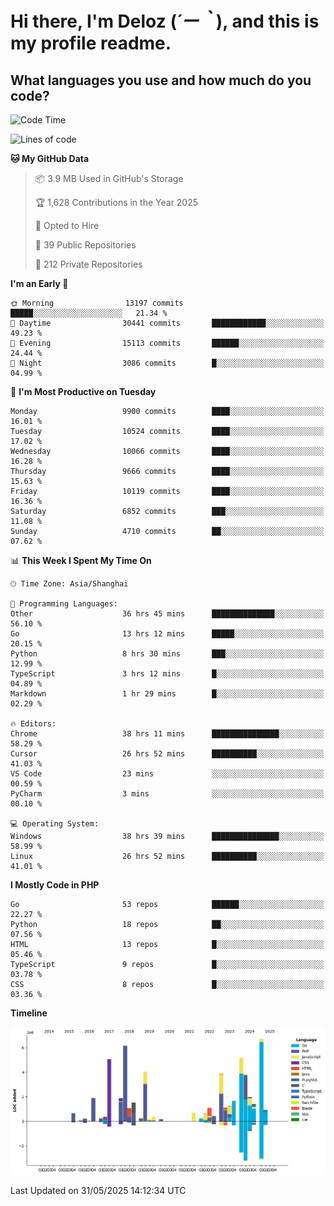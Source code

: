 # **Hi there, I'm Deloz (*´ー｀*), and this is my profile readme.**

## **What languages you use and how much do you code?**

<!--START_SECTION:waka-->
![Code Time](http://img.shields.io/badge/Code%20Time-6%2C519%20hrs%2057%20mins-blue)

![Lines of code](https://img.shields.io/badge/From%20Hello%20World%20I%27ve%20Written-55.6%20million%20lines%20of%20code-blue)

**🐱 My GitHub Data** 

> 📦 3.9 MB Used in GitHub's Storage 
 > 
> 🏆 1,628 Contributions in the Year 2025
 > 
> 💼 Opted to Hire
 > 
> 📜 39 Public Repositories 
 > 
> 🔑 212 Private Repositories 
 > 
**I'm an Early 🐤** 

```text
🌞 Morning                13197 commits       █████░░░░░░░░░░░░░░░░░░░░   21.34 % 
🌆 Daytime                30441 commits       ████████████░░░░░░░░░░░░░   49.23 % 
🌃 Evening                15113 commits       ██████░░░░░░░░░░░░░░░░░░░   24.44 % 
🌙 Night                  3086 commits        █░░░░░░░░░░░░░░░░░░░░░░░░   04.99 % 
```
📅 **I'm Most Productive on Tuesday** 

```text
Monday                   9900 commits        ████░░░░░░░░░░░░░░░░░░░░░   16.01 % 
Tuesday                  10524 commits       ████░░░░░░░░░░░░░░░░░░░░░   17.02 % 
Wednesday                10066 commits       ████░░░░░░░░░░░░░░░░░░░░░   16.28 % 
Thursday                 9666 commits        ████░░░░░░░░░░░░░░░░░░░░░   15.63 % 
Friday                   10119 commits       ████░░░░░░░░░░░░░░░░░░░░░   16.36 % 
Saturday                 6852 commits        ███░░░░░░░░░░░░░░░░░░░░░░   11.08 % 
Sunday                   4710 commits        ██░░░░░░░░░░░░░░░░░░░░░░░   07.62 % 
```


📊 **This Week I Spent My Time On** 

```text
🕑︎ Time Zone: Asia/Shanghai

💬 Programming Languages: 
Other                    36 hrs 45 mins      ██████████████░░░░░░░░░░░   56.10 % 
Go                       13 hrs 12 mins      █████░░░░░░░░░░░░░░░░░░░░   20.15 % 
Python                   8 hrs 30 mins       ███░░░░░░░░░░░░░░░░░░░░░░   12.99 % 
TypeScript               3 hrs 12 mins       █░░░░░░░░░░░░░░░░░░░░░░░░   04.89 % 
Markdown                 1 hr 29 mins        █░░░░░░░░░░░░░░░░░░░░░░░░   02.29 % 

🔥 Editors: 
Chrome                   38 hrs 11 mins      ███████████████░░░░░░░░░░   58.29 % 
Cursor                   26 hrs 52 mins      ██████████░░░░░░░░░░░░░░░   41.03 % 
VS Code                  23 mins             ░░░░░░░░░░░░░░░░░░░░░░░░░   00.59 % 
PyCharm                  3 mins              ░░░░░░░░░░░░░░░░░░░░░░░░░   00.10 % 

💻 Operating System: 
Windows                  38 hrs 39 mins      ███████████████░░░░░░░░░░   58.99 % 
Linux                    26 hrs 52 mins      ██████████░░░░░░░░░░░░░░░   41.01 % 
```

**I Mostly Code in PHP** 

```text
Go                       53 repos            ██████░░░░░░░░░░░░░░░░░░░   22.27 % 
Python                   18 repos            ██░░░░░░░░░░░░░░░░░░░░░░░   07.56 % 
HTML                     13 repos            █░░░░░░░░░░░░░░░░░░░░░░░░   05.46 % 
TypeScript               9 repos             █░░░░░░░░░░░░░░░░░░░░░░░░   03.78 % 
CSS                      8 repos             █░░░░░░░░░░░░░░░░░░░░░░░░   03.36 % 
```



**Timeline**

![Lines of Code chart](https://raw.githubusercontent.com/deloz/deloz/main/assets/bar_graph.png)


 Last Updated on 31/05/2025 14:12:34 UTC
<!--END_SECTION:waka-->
